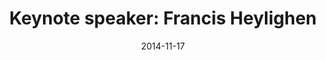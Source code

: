 ---
title: Keynote speaker&#58; Francis Heylighen
layout: default
date: 2014-11-17
img: ../people/francis_20141118.png
link: speakers/francis
category: Speakers
description: |
   <p class="lead">Title to be announced...</p>

---